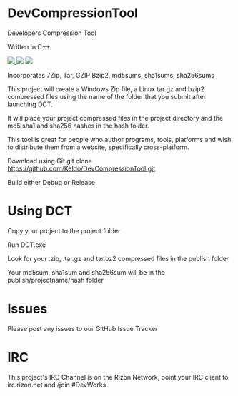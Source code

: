 # DevCompressionTool
Developers Compression Tool

Written in C++

<a href="https://ci.appveyor.com/project/Keldo/DevCompressionTool" target="_blank">
<img src="https://ci.appveyor.com/api/projects/status/kujhsqfb4hpbllnw?svg=true">
</a>

<img src="http://isitmaintained.com/badge/resolution/Keldo/DevCompressionTool.svg">
<img src="http://isitmaintained.com/badge/open/Keldo/DevCompressionTool.svg">

Incorporates 7Zip, Tar, GZIP Bzip2, md5sums, sha1sums, sha256sums

This project will create a Windows Zip file, a Linux tar.gz and bzip2 compressed files using the name of the folder that
you submit after launching DCT.

It will place your project compressed files in the project directory and the md5 sha1 and sha256 hashes in
the hash folder.

This tool is great for people who author programs, tools, platforms and wish to distribute them from a website, specifically cross-platform.

Download using Git
git clone https://github.com/Keldo/DevCompressionTool.git

Build either Debug or Release

# Using DCT
 Copy your project to the project folder
 
 Run DCT.exe
 
 Look for your .zip, .tar.gz and tar.bz2 compressed files in the publish folder
 
Your md5sum, sha1sum and sha256sum will be in the publish/projectname/hash folder

# Issues
Please post any issues to our GitHub Issue Tracker

# IRC
This project's IRC Channel is on the Rizon Network, point your IRC client to irc.rizon.net and /join #DevWorks
